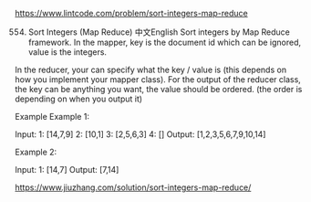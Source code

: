 https://www.lintcode.com/problem/sort-integers-map-reduce

554. Sort Integers (Map Reduce)
中文English
Sort integers by Map Reduce framework.
In the mapper, key is the document id which can be ignored, value is the integers.

In the reducer, your can specify what the key / value is (this depends on how you implement your mapper class). For the output of the reducer class, the key can be anything you want, the value should be ordered. (the order is depending on when you output it)

Example
Example 1:

Input:
1: [14,7,9]
2: [10,1]
3: [2,5,6,3]
4: []
Output:
[1,2,3,5,6,7,9,10,14]

Example 2:

Input:
1: [14,7]
Output:
[7,14]

https://www.jiuzhang.com/solution/sort-integers-map-reduce/
